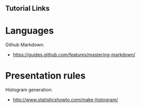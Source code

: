 ## Tutorial Links

# Languages

Github Markdown:
- https://guides.github.com/features/mastering-markdown/


# Presentation rules

Histogram generation:
- http://www.statisticshowto.com/make-histogram/
